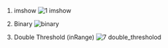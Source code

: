 1. imshow
![1 imshow](https://user-images.githubusercontent.com/98944692/170004873-aef14b4f-7d3d-4ad5-a344-a27d1b56c1a5.png)


6. Binary
![binary](https://user-images.githubusercontent.com/98944692/170004020-4f51ecfa-0637-446e-99b0-233166505825.png)

7. Double Threshold (inRange)
![7 double_thresholod](https://user-images.githubusercontent.com/98944692/170449133-2a223a0e-f1f9-4554-9fb5-a9f02e5d2acb.png)
